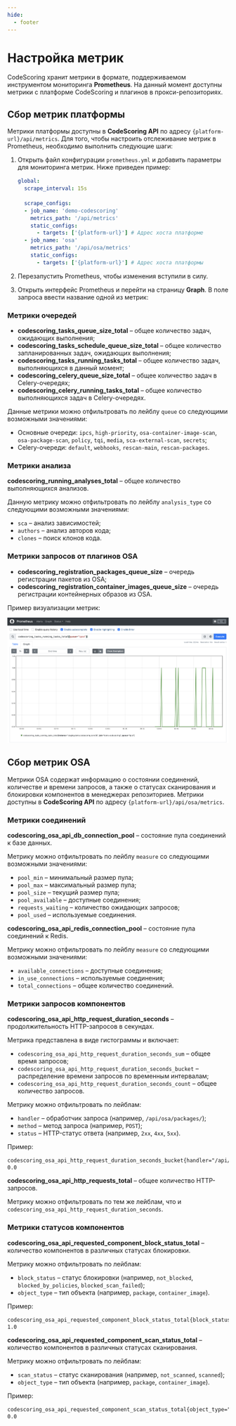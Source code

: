 ```yaml
---
hide:
  - footer
---
```


# Настройка метрик

CodeScoring хранит метрики в формате, поддерживаемом инструментом мониторинга **Prometheus**. На данный момент доступны метрики с платформе CodeScoring и плагинов в прокси-репозиториях.

## Cбор метрик платформы

Метрики платформы доступны в **CodeScoring API** по адресу `{platform-url}/api/metrics`. Для того, чтобы настроить отслеживание метрик в Prometheus, необходимо выполнить следующие шаги:

1. Открыть файл конфигурации `prometheus.yml` и добавить параметры для мониторинга метрик. Ниже приведен пример:

    ```yaml
    global:
      scrape_interval: 15s

      scrape_configs:
      - job_name: 'demo-codescoring'
        metrics_path: '/api/metrics'
        static_configs:
          - targets: ['{platform-url}'] # Адрес хоста платформе
      - job_name: 'osa'
        metrics_path: '/api/osa/metrics'
        static_configs:
          - targets: ['{platform-url}'] # Адрес хоста платформы
    ```

2. Перезапустить Prometheus, чтобы изменения вступили в силу.

3. Открыть интерфейс Prometheus и перейти на страницу **Graph**. В поле запроса ввеcти название одной из метрик:

### Метрики очередей

- **codescoring_tasks_queue_size_total** – общее количество задач, ожидающих выполнения;
- **codescoring_tasks_schedule_queue_size_total** – общее количество запланированных задач, ожидающих выполнения;
- **codescoring_tasks_running_tasks_total** – общее количество задач, выполняющихся в данный момент;
- **codescoring_celery_queue_size_total** – общее количество задач в Celery-очередях;
- **codescoring_celery_running_tasks_total** – общее количество выполняющихся задач в Celery-очередях.

Данные метрики можно отфильтровать по лейблу `queue` со следующими возможными значениями:

- Основные очереди: `ipcs`, `high-priority`, `osa-container-image-scan`, `osa-package-scan`, `policy`, `tqi`, `media`, `sca-external-scan`, `secrets`;
- Celery-очереди: `default`, `webhooks`, `rescan-main`, `rescan-packages`.

### Метрики анализа

**codescoring_running_analyses_total** – общее количество выполняющихся анализов.

Данную метрику можно отфильтровать по лейблу `analysis_type` со следующими возможными значениями:

- `sca` – анализ зависимостей;
- `authors` – анализ авторов кода;
- `clones` – поиск клонов кода.

### Метрики запросов от плагинов OSA

- **codescoring_registration_packages_queue_size** – очередь регистрации пакетов из OSA;
- **codescoring_registration_container_images_queue_size** – очередь регистрации контейнерных образов из OSA.

Пример визуализации метрик:

![Prometheus metrics](/assets/img/prometheus_metrics.png)

## Сбор метрик OSA

Метрики OSA содержат информацию о состоянии соединений, количестве и времени запросов, а также о статусах сканирования и блокировки компонентов в менеджерах репозиториев. Метрики доступны в **CodeScoring API** по адресу `{platform-url}/api/osa/metrics`.

### Метрики соединений

**codescoring_osa_api_db_connection_pool** – состояние пула соединений к базе данных.  

Метрику можно отфильтровать по лейблу `measure` со следующими возможными значениями:

- `pool_min` – минимальный размер пула;
- `pool_max` – максимальный размер пула;
- `pool_size` – текущий размер пула;
- `pool_available` – доступные соединения;
- `requests_waiting` – количество ожидающих запросов;
- `pool_used` – используемые соединения.

**codescoring_osa_api_redis_connection_pool** – состояние пула соединений к Redis.  

Метрику можно отфильтровать по лейблу `measure` со следующими возможными значениями:

- `available_connections` – доступные соединения;
- `in_use_connections` – используемые соединения;
- `total_connections` – общее количество соединений.

### Метрики запросов компонентов

**codescoring_osa_api_http_request_duration_seconds** – продолжительность HTTP-запросов в секундах.  

Метрика представлена в виде гистограммы и включает:

- `codescoring_osa_api_http_request_duration_seconds_sum` – общее время запросов;
- `codescoring_osa_api_http_request_duration_seconds_bucket` – распределение времени запросов по временным интервалам;
- `codescoring_osa_api_http_request_duration_seconds_count` – общее количество запросов.

Метрику можно отфильтровать по лейблам:

- `handler` – обработчик запроса (например, `/api/osa/packages/`);
- `method` – метод запроса (например, `POST`);
- `status` – HTTP-статус ответа (например, `2xx`, `4xx`, `5xx`).

Пример:
```
codescoring_osa_api_http_request_duration_seconds_bucket{handler="/api/osa/packages/",le="0.01",method="POST",status="2xx"} 0.0
```

**codescoring_osa_api_http_requests_total** – общее количество HTTP-запросов.  

Метрику можно отфильтровать по тем же лейблам, что и `codescoring_osa_api_http_request_duration_seconds`.

### Метрики статусов компонентов

**codescoring_osa_api_requested_component_block_status_total** – количество компонентов в различных статусах блокировки.  

Метрику можно отфильтровать по лейблам:

- `block_status` – статус блокировки (например, `not_blocked`, `blocked_by_policies`, `blocked_scan_failed`);
- `object_type` – тип объекта (например, `package`, `container_image`).

Пример:
```
codescoring_osa_api_requested_component_block_status_total{block_status="blocked_by_policies",object_type="package"} 1.0
```

**codescoring_osa_api_requested_component_scan_status_total** – количество компонентов в различных статусах сканирования.  

Метрику можно отфильтровать по лейблам:

- `scan_status` – статус сканирования (например, `not_scanned`, `scanned`);
- `object_type` – тип объекта (например, `package`, `container_image`).

Пример:
```
codescoring_osa_api_requested_component_scan_status_total{object_type="container_image",scan_status="not_scanned"} 0.0
```